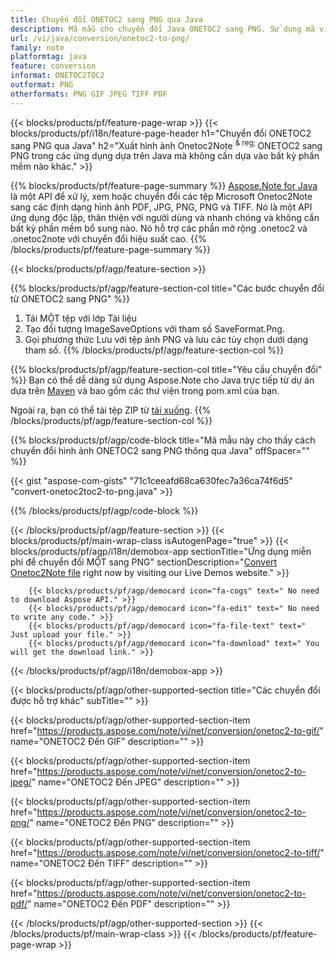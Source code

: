 ```yaml
---
title: Chuyển đổi ONETOC2 sang PNG qua Java
description: Mã mẫu cho chuyển đổi Java ONETOC2 sang PNG. Sử dụng mã ví dụ API cho hàng loạt tệp ONETOC2 chuyển đổi thành PNG trong bất kỳ ứng dụng dựa trên Java nào. 
url: /vi/java/conversion/onetoc2-to-png/
family: note
platformtag: java
feature: conversion
informat: ONETOC2TOC2
outformat: PNG
otherformats: PNG GIF JPEG TIFF PDF
---
```

{{< blocks/products/pf/feature-page-wrap >}}
{{< blocks/products/pf/i18n/feature-page-header h1="Chuyển đổi ONETOC2 sang PNG qua Java" h2="Xuất hình ảnh Onetoc2Note <sup> & reg; </sup> ONETOC2 sang PNG trong các ứng dụng dựa trên Java mà không cần dựa vào bất kỳ phần mềm nào khác." >}}

{{% blocks/products/pf/feature-page-summary %}}
[Aspose.Note for Java](https://products.aspose.com/note/java/) là một API để xử lý, xem hoặc chuyển đổi các tệp Microsoft Onetoc2Note sang các định dạng hình ảnh PDF, JPG, PNG, PNG và TIFF. Nó là một API ứng dụng độc lập, thân thiện với người dùng và nhanh chóng và không cần bất kỳ phần mềm bổ sung nào. Nó hỗ trợ các phần mở rộng .onetoc2 và .onetoc2note với chuyển đổi hiệu suất cao.
{{% /blocks/products/pf/feature-page-summary  %}}

{{< blocks/products/pf/agp/feature-section >}}

{{% blocks/products/pf/agp/feature-section-col title="Các bước chuyển đổi từ ONETOC2 sang PNG" %}}
1. Tải MỘT tệp với lớp Tài liệu
2. Tạo đối tượng ImageSaveOptions với tham số SaveFormat.Png.
3. Gọi phương thức Lưu với tệp ảnh PNG và lưu các tùy chọn dưới dạng tham số.
{{% /blocks/products/pf/agp/feature-section-col %}}

{{% blocks/products/pf/agp/feature-section-col title="Yêu cầu chuyển đổi" %}}
Bạn có thể dễ dàng sử dụng Aspose.Note cho Java trực tiếp từ dự án dựa trên [Maven](https://repository.aspose.com/webapp/#/artifacts/browse/tree/General/repo/com/aspose/aspose-note) và bao gồm các thư viện trong pom.xml của bạn.

Ngoài ra, bạn có thể tải tệp ZIP từ [tải xuống](https://downloads.aspose.com/note/java).
{{% /blocks/products/pf/agp/feature-section-col %}}

{{% blocks/products/pf/agp/code-block title="Mã mẫu này cho thấy cách chuyển đổi hình ảnh ONETOC2 sang PNG thông qua Java" offSpacer="" %}}

{{< gist "aspose-com-gists" "71c1ceeafd68ca630fec7a36ca74f6d5" "convert-onetoc2toc2-to-png.java" >}}

{{% /blocks/products/pf/agp/code-block %}}

{{< /blocks/products/pf/agp/feature-section >}}
{{< blocks/products/pf/main-wrap-class isAutogenPage="true" >}}
{{< blocks/products/pf/agp/i18n/demobox-app sectionTitle="Ứng dụng miễn phí để chuyển đổi MỘT sang PNG" sectionDescription="[Convert Onetoc2Note file](https://products.aspose.app/note/conversion/onetoc2note-to-png) right now by visiting our Live Demos website." >}}

        {{< blocks/products/pf/agp/democard icon="fa-cogs" text=" No need to download Aspose API." >}}
        {{< blocks/products/pf/agp/democard icon="fa-edit" text=" No need to write any code." >}}
        {{< blocks/products/pf/agp/democard icon="fa-file-text" text=" Just upload your file." >}}
        {{< blocks/products/pf/agp/democard icon="fa-download" text=" You will get the download link." >}}
		
{{< /blocks/products/pf/agp/i18n/demobox-app >}}

{{< blocks/products/pf/agp/other-supported-section title="Các chuyển đổi được hỗ trợ khác" subTitle="" >}}

{{< blocks/products/pf/agp/other-supported-section-item href="https://products.aspose.com/note/vi/net/conversion/onetoc2-to-gif/" name="ONETOC2 Đến GIF" description="" >}}

{{< blocks/products/pf/agp/other-supported-section-item href="https://products.aspose.com/note/vi/net/conversion/onetoc2-to-jpeg/" name="ONETOC2 Đến JPEG" description="" >}}

{{< blocks/products/pf/agp/other-supported-section-item href="https://products.aspose.com/note/vi/net/conversion/onetoc2-to-png/" name="ONETOC2 Đến PNG" description="" >}}

{{< blocks/products/pf/agp/other-supported-section-item href="https://products.aspose.com/note/vi/net/conversion/onetoc2-to-tiff/" name="ONETOC2 Đến TIFF" description="" >}}

{{< blocks/products/pf/agp/other-supported-section-item href="https://products.aspose.com/note/vi/net/conversion/onetoc2-to-pdf/" name="ONETOC2 Đến PDF" description="" >}}



{{< /blocks/products/pf/agp/other-supported-section >}}
{{< /blocks/products/pf/main-wrap-class >}}
{{< /blocks/products/pf/feature-page-wrap >}}